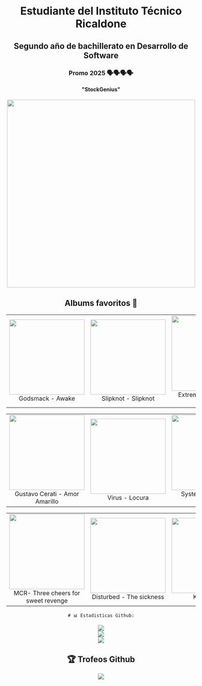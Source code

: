 <div align="center">
<h1>Estudiante del Instituto Técnico Ricaldone</h1>
<h2>Segundo año de bachillerato en Desarrollo de Software</h2>
<h3>Promo 2025 🗣️🗣️🗣️🗣️</h3>
<h4>"StockGenius"</h4>
</div>

<div align="center">
    <img src="https://github.com/GabContreras/GabContreras/assets/139160190/ca6723c0-2cb1-4285-9bf6-e0b3b9f00bea" width="500">
</div>

<div align="center">
    <h2>Albums favoritos 🤪</h2>
  <table>
    <tr>
      <td align="center">
        <a href="https://open.spotify.com/intl-es/album/4uNwpYU5QyX2u0kkkEFLR4?si=7drgafEmTEias6d-KXXI2g">
          <img src="https://github.com/GabContreras/GabContreras/assets/139160190/c7897fb0-740f-456b-8436-bc91371afc7b" width="200">
        </a><br>
        Godsmack - Awake
      </td>
      <td align="center">
        <a href="https://open.spotify.com/intl-es/album/2dL9Q5AtIv4Rw1L6lKcIUc?si=i1oRy7dTQxGevwrh4Y_W-w">
          <img src="https://github.com/GabContreras/GabContreras/assets/139160190/94257de4-6717-4be5-8da6-641c423918b7" width="200">
        </a><br>
        Slipknot - Slipknot
      </td>
      <td align="center">
        <a href="https://open.spotify.com/intl-es/album/1GYJUlbVr5FuNU7awwMGzu?si=HwYWnfgDQ-6xh9ysqgvZRg">
          <img src="https://github.com/GabContreras/GabContreras/assets/139160190/c87f246a-f44c-4f94-9181-3d77bab4cac9" width="200">
        </a><br>
        Extremoduro - La Ley Innata
      </td>
    </tr>
  </table>
    
   <table>
    <tr>
      <td align="center">
        <a href="https://open.spotify.com/intl-es/album/4uNwpYU5QyX2u0kkkEFLR4?si=7drgafEmTEias6d-KXXI2g">
          <img src="https://github.com/user-attachments/assets/15805e8a-5599-44c7-90e8-bd0dc14d4cc3" width="200">
        </a><br>
        Gustavo Cerati - Amor Amarillo
      </td>
      <td align="center">
        <a href="https://open.spotify.com/intl-es/album/2dL9Q5AtIv4Rw1L6lKcIUc?si=i1oRy7dTQxGevwrh4Y_W-w">
          <img src="https://github.com/user-attachments/assets/3c41adb1-aa09-4ade-aed6-79e878c60c9c" width="200">
        </a><br>
        Virus - Locura
      </td>
      <td align="center">
        <a href="https://open.spotify.com/intl-es/album/1GYJUlbVr5FuNU7awwMGzu?si=HwYWnfgDQ-6xh9ysqgvZRg">
          <img src="https://github.com/user-attachments/assets/e8bdcbae-0b69-4e2a-a1e2-b6fe1f8fb336" width="200">
        </a><br>
        System of a down - Toxicity
      </td>
    </tr>
  </table>

<table>
    <tr>
      <td align="center">
        <a href="https://open.spotify.com/intl-es/album/4uNwpYU5QyX2u0kkkEFLR4?si=7drgafEmTEias6d-KXXI2g">
          <img src="https://github.com/user-attachments/assets/c5bc32fd-50e5-4d3b-af57-bd55fc794548" width="200">
        </a><br>
        MCR- Three cheers for sweet revenge
      </td>
      <td align="center">
        <a href="https://open.spotify.com/intl-es/album/2dL9Q5AtIv4Rw1L6lKcIUc?si=i1oRy7dTQxGevwrh4Y_W-w">
          <img src="https://github.com/user-attachments/assets/3bbf2ac8-7847-487d-b20f-9a6a6951b642" width="200">
        </a><br>
        Disturbed - The sickness
      </td>
      <td align="center">
        <a href="https://open.spotify.com/intl-es/album/1GYJUlbVr5FuNU7awwMGzu?si=HwYWnfgDQ-6xh9ysqgvZRg">
          <img src="https://github.com/user-attachments/assets/61ade314-f189-4007-8945-5065d9c77190" width="200">
        </a><br>
        Korn- Korn
      </td>
    </tr>
  </table>
  
    # 📊 Estadisticas Github:
![](https://github-readme-stats.vercel.app/api?username=GabContreras&theme=merko&hide_border=false&include_all_commits=true&count_private=false)<br/>
![](https://github-readme-streak-stats.herokuapp.com/?user=GabContreras&theme=merko&hide_border=false)<br/>
![](https://github-readme-stats.vercel.app/api/top-langs/?username=GabContreras&theme=merko&hide_border=false&include_all_commits=true&count_private=false&layout=compact)

## 🏆 Trofeos Github
![](https://github-profile-trophy.vercel.app/?username=GabContreras&theme=juicyfresh&no-frame=false&no-bg=true&margin-w=4)

</div>






